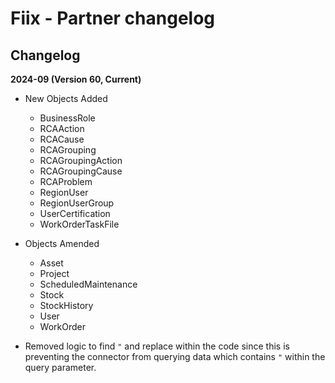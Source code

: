 # Fiix - Partner changelog

<head>
  <meta name="guidename" content="Integration"/>
  <meta name="context" content="GUID-20b624ee-e986-4d57-9ea3-84d22c210911"/>
</head>

## Changelog

**2024-09 (Version 60, Current)**

- New Objects Added
  - BusinessRole
  - RCAAction
  - RCACause
  - RCAGrouping
  - RCAGroupingAction
  - RCAGroupingCause
  - RCAProblem
  - RegionUser
  - RegionUserGroup
  - UserCertification
  - WorkOrderTaskFile

- Objects Amended
  - Asset
  - Project
  - ScheduledMaintenance
  - Stock
  - StockHistory
  - User
  - WorkOrder

- Removed logic to find `"` and replace within the code since this is preventing the connector from querying data which contains `"` within the query parameter.